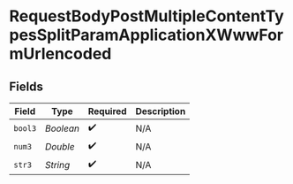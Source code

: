 # RequestBodyPostMultipleContentTypesSplitParamApplicationXWwwFormUrlencoded


## Fields

| Field              | Type               | Required           | Description        |
| ------------------ | ------------------ | ------------------ | ------------------ |
| `bool3`            | *Boolean*          | :heavy_check_mark: | N/A                |
| `num3`             | *Double*           | :heavy_check_mark: | N/A                |
| `str3`             | *String*           | :heavy_check_mark: | N/A                |